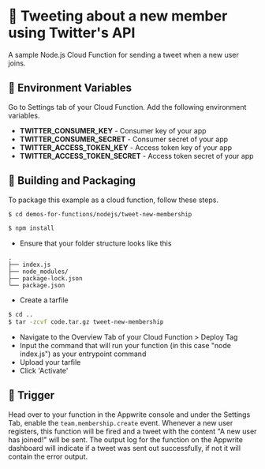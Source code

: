# 📧 Tweeting about a new member using Twitter's API
A sample Node.js Cloud Function for sending a tweet when a new user joins.

## 📝 Environment Variables
Go to Settings tab of your Cloud Function. Add the following environment variables.

* **TWITTER_CONSUMER_KEY** - Consumer key of your app
* **TWITTER_CONSUMER_SECRET** - Consumer secret of your app
* **TWITTER_ACCESS_TOKEN_KEY** - Access token key of your app
* **TWITTER_ACCESS_TOKEN_SECRET** - Access token secret of your app

## 🚀 Building and Packaging

To package this example as a cloud function, follow these steps.

```bash
$ cd demos-for-functions/nodejs/tweet-new-membership

$ npm install
```

* Ensure that your folder structure looks like this 
```
.
├── index.js
├── node_modules/
├── package-lock.json
└── package.json
```

* Create a tarfile

```bash
$ cd ..
$ tar -zcvf code.tar.gz tweet-new-membership
```

* Navigate to the Overview Tab of your Cloud Function > Deploy Tag
* Input the command that will run your function (in this case "node index.js") as your entrypoint command
* Upload your tarfile 
* Click 'Activate'

## 🎯 Trigger

Head over to your function in the Appwrite console and under the Settings Tab, enable the `team.membership.create` event.
Whenever a new user registers, this function will be fired and a tweet with the content "A new user has joined!" will be sent. The output log for the function on the Appwrite dashboard will indicate if a tweet was sent out successfully, if not it will contain the error output. 